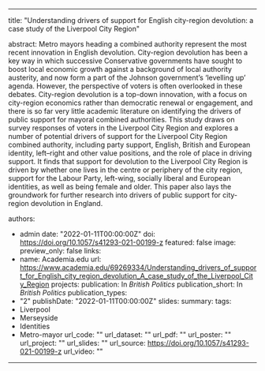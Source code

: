 ---
title: "Understanding drivers of support for English city-region devolution: a case study of the Liverpool City Region"

abstract: Metro mayors heading a combined authority represent the most recent innovation in English devolution. City-region devolution has been a key way in which successive Conservative governments have sought to boost local economic growth against a background of local authority austerity, and now form a part of the Johnson government’s ‘levelling up’ agenda. However, the perspective of voters is often overlooked in these debates. City-region devolution is a top-down innovation, with a focus on city-region economics rather than democratic renewal or engagement, and there is so far very little academic literature on identifying the drivers of public support for mayoral combined authorities. This study draws on survey responses of voters in the Liverpool City Region and explores a number of potential drivers of support for the Liverpool City Region combined authority, including party support, English, British and European identity, left–right and other value positions, and the role of place in driving support. It finds that support for devolution to the Liverpool City Region is driven by whether one lives in the centre or periphery of the city region, support for the Labour Party, left-wing, socially liberal and European identities, as well as being female and older. This paper also lays the groundwork for further research into drivers of public support for city-region devolution in England.

authors:
- admin
date: "2022-01-11T00:00:00Z"
doi: https://doi.org/10.1057/s41293-021-00199-z
featured: false
image:
  preview_only: false
links:
- name: Academia.edu
  url: https://www.academia.edu/69269334/Understanding_drivers_of_support_for_English_city_region_devolution_A_case_study_of_the_Liverpool_City_Region
projects:
publication: In *British Politics*
publication_short: In *British Politics*
publication_types:
- "2"
publishDate: "2022-01-11T00:00:00Z"
slides: 
summary:
tags:
- Liverpool
- Merseyside
- Identities
- Metro-mayor
url_code: ""
url_dataset: ""
url_pdf: ""
url_poster: ""
url_project: ""
url_slides: ""
url_source: https://doi.org/10.1057/s41293-021-00199-z
url_video: ""
------